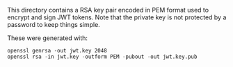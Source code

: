 This directory contains a RSA key pair encoded in PEM format used to
encrypt and sign JWT tokens. Note that the private key is not protected
by a password to keep things simple.

These were generated with:

```
openssl genrsa -out jwt.key 2048
openssl rsa -in jwt.key -outform PEM -pubout -out jwt.key.pub
```

